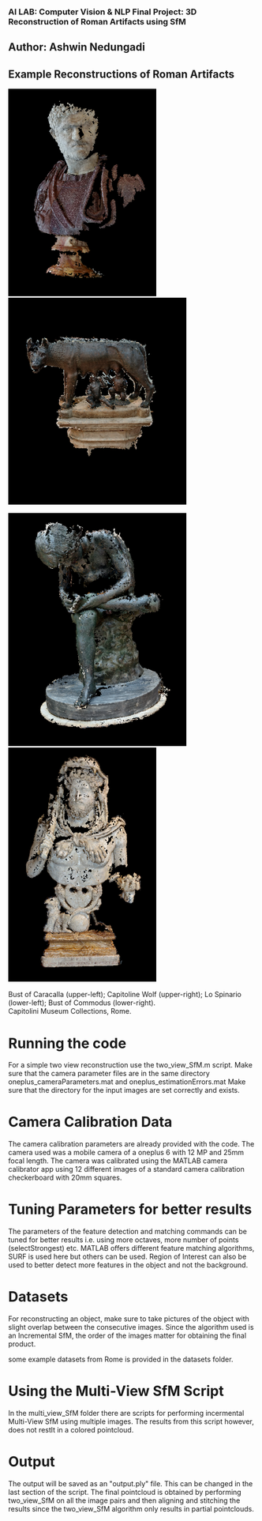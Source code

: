 
### AI LAB: Computer Vision & NLP Final Project: 3D Reconstruction of Roman Artifacts using SfM
## Author: Ashwin Nedungadi

## Example Reconstructions of Roman Artifacts

<img src="https://github.com/ashwin-ned/SfM4Artifacts/blob/main/reconstructed_examples/caracalla.PNG" width="300"/> <img src="https://github.com/ashwin-ned/SfM4Artifacts/blob/main/reconstructed_examples/she_wolf.PNG" width="361"/>

<img src="https://github.com/ashwin-ned/SfM4Artifacts/blob/main/reconstructed_examples/thornboy2.PNG" width="361"/> <img src="https://github.com/ashwin-ned/SfM4Artifacts/blob/main/reconstructed_examples/commodus2.PNG" width="300"/>
<caption>Bust of Caracalla (upper-left); Capitoline Wolf (upper-right); Lo Spinario (lower-left); Bust of Commodus (lower-right).
<br> Capitolini Museum Collections, Rome.</caption>

# Running the code

For a simple two view reconstruction use the two_view_SfM.m script. 
Make sure that the camera parameter files are in the same directory oneplus_cameraParameters.mat and oneplus_estimationErrors.mat
Make sure that the directory for the input images are set correctly and exists. 

# Camera Calibration Data

The camera calibration parameters are already provided with the code. The camera used was a mobile camera of a oneplus 6 with 12 MP and 25mm focal length. 
The camera was calibrated using the MATLAB camera calibrator app using 12 different images of a standard camera calibration checkerboard with 20mm squares. 

# Tuning Parameters for better results 

The parameters of the feature detection and matching commands can be tuned for better results i.e. using more octaves, more number of points (selectStrongest) etc. 
MATLAB offers different feature matching algorithms, SURF is used here but others can be used.
Region of Interest can also be used to better detect more features in the object and not the background. 

# Datasets

For reconstructing an object, make sure to take pictures of the object with slight overlap between the consecutive images. Since the algorithm used is an Incremental SfM, the order of the images matter for obtaining the final product. 

some example datasets from Rome is provided in the datasets folder.

# Using the Multi-View SfM Script

In the multi_view_SfM folder there are scripts for performing incermental Multi-View SfM using multiple images. The results from this script however, does not restlt in a colored pointcloud. 


# Output

The output will be saved as an "output.ply" file. This can be changed in the last section of the script.
The final pointcloud is obtained by performing two_view_SfM on all the image pairs and then aligning and stitching the results since the two_view_SfM algorithm only results in partial pointclouds.
